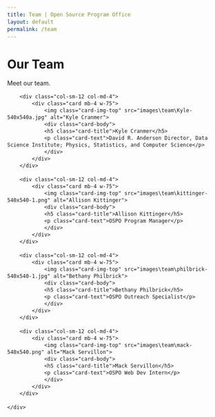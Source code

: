 ```yaml
---
title: Team | Open Source Program Office
layout: default
permalink: /team
---
```

    
<h1 class="page-title uw-mini-bar">Our Team</h1>
<p class="page-description">Meet our team.</p>

<div class="d-flex flex-col">
    <div class="row m-md-auto">

        <div class="col-sm-12 col-md-4">
            <div class="card mb-4 w-75">
                <img class="card-img-top" src="images\team\Kyle-540x540a.jpg" alt="Kyle Cranmer">
                <div class="card-body">
                <h5 class="card-title">Kyle Cranmer</h5>
                <p class="card-text">David R. Anderson Director, Data Science Institute; Physics, Statistics, and Computer Science</p>
                </div>
            </div>
        </div>

        <div class="col-sm-12 col-md-4">
            <div class="card mb-4 w-75">
                <img class="card-img-top" src="images\team\kittinger-540x540-1.png" alt="Allison Kittinger">
                <div class="card-body">
                <h5 class="card-title">Allison Kittinger</h5>
                <p class="card-text">OSPO Program Manager</p>
                </div>
            </div>
        </div>

        <div class="col-sm-12 col-md-4">
            <div class="card mb-4 w-75">
                <img class="card-img-top" src="images\team\philbrick-540x540-1.jpg" alt="Bethany Philbrick">
                <div class="card-body">
                <h5 class="card-title">Bethany Philbrick</h5>
                <p class="card-text">OSPO Outreach Specialist</p>
                </div>
            </div>
        </div>

        <div class="col-sm-12 col-md-4">
            <div class="card mb-4 w-75">
                <img class="card-img-top" src="images\team\mack-540x540.png" alt="Mack Servillon">
                <div class="card-body">
                <h5 class="card-title">Mack Servillon</h5>
                <p class="card-text">OSPO Web Dev Intern</p>
                </div>
            </div>
        </div>

    </div>
</div>
